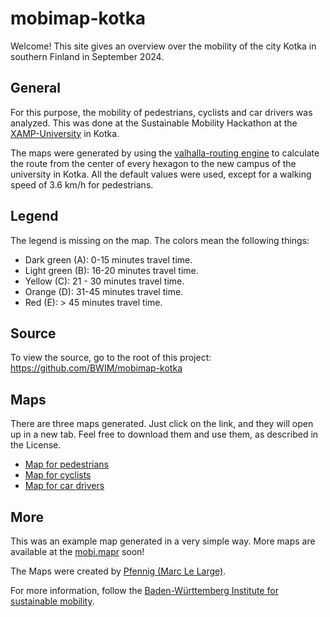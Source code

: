 # mobimap-kotka

Welcome! This site gives an overview over the mobility of the city Kotka in southern Finland in September 2024.

## General

For this purpose, the mobility of pedestrians, cyclists and car drivers was analyzed. This was done at the Sustainable Mobility Hackathon at the [XAMP-University](https://www.xamk.fi/) in Kotka.

The maps were generated by using the [valhalla-routing engine](https://valhalla.github.io/valhalla/) to calculate the route from the center of every hexagon to the new campus of the university in Kotka. All the default values were used, except for a walking speed of 3.6 km/h for pedestrians.

## Legend

The legend is missing on the map. The colors mean the following things:

- Dark green (A): 0-15 minutes travel time.
- Light green (B): 16-20 minutes travel time.
- Yellow (C): 21 - 30 minutes travel time.
- Orange (D): 31-45 minutes travel time.
- Red (E): > 45 minutes travel time.

## Source

To view the source, go to the root of this project: https://github.com/BWIM/mobimap-kotka

## Maps

There are three maps generated. Just click on the link, and they will open up in a new tab. Feel free to download them and use them, as described in the License.

- [Map for pedestrians](https://bwim.github.io/mobimap-kotka/map_walk_smol.html)
- [Map for cyclists](https://bwim.github.io/mobimap-kotka/map_bike_smol.html)
- [Map for car drivers](https://bwim.github.io/mobimap-kotka/map_car_smol.html)

## More

This was an example map generated in a very simple way. More maps are available at the [mobi.mapr](https://mapr.mobi) soon!

The Maps were created by [Pfennig (Marc Le Large)](https://www.linkedin.com/in/pfennig42/).

For more information, follow the [Baden-Württemberg Institute for sustainable mobility](https://bw-im.de).
